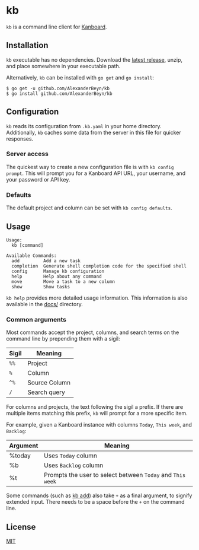 # kb

`kb` is a command line client for [Kanboard](https://kanboard.org/).

## Installation

`kb` executable has no dependencies. Download the 
[latest release](https://github.com/AlexanderBeyn/kb/releases/latest),
unzip, and place somewhere in your executable path.

Alternatively, `kb` can be installed with `go get` and `go install`:
```
$ go get -u github.com/AlexanderBeyn/kb
$ go install github.com/AlexanderBeyn/kb
```

## Configuration

`kb` reads its configuration from `.kb.yaml` in your home directory. 
Additionally, `kb` caches some data from the server in this file for 
quicker responses.

### Server access
The quickest way to create a new configuration file is with 
`kb config prompt`. This will prompt you for a Kanboard API URL, your
username, and your password or API key.

### Defaults
The default project and column can be set with `kb config defaults`.

## Usage

```
Usage:
  kb [command]

Available Commands:
  add         Add a new task
  completion  Generate shell completion code for the specified shell
  config      Manage kb configuration
  help        Help about any command
  move        Move a task to a new column
  show        Show tasks
```

`kb help` provides more detailed usage information. This information is
also available in the [docs/](docs/kb.md) directory.

### Common arguments

Most commands accept the project, columns, and search terms on the command
line by prepending them with a sigil:

| Sigil | Meaning |
| ----- | ------- |
| `%%` | Project | 
| `%` | Column | 
| `^%` | Source Column | 
| `/` | Search query |

For columns and projects, the text following the sigil a prefix. If there
are multiple items matching this prefix, `kb` will prompt for a more
specific item.

For example, given a Kanboard instance with columns `Today`, `This week`,
and `Backlog`:

| Argument | Meaning |
| -------- | ------- |
| %today | Uses `Today` column |
| %b | Uses `Backlog` column |
| %t | Prompts the user to select between `Today` and `This week` |

Some commands (such as [kb add](docs/kb_add.md)) also take `+` as a final
argument, to signify extended input. There needs to be a space before the
`+` on the command line.


## License
[MIT](https://choosealicense.com/licenses/mit/)